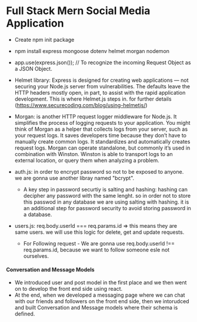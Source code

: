 # Full Stack Mern Social Media Application

- Create npm init package
- npm install express mongoose dotenv helmet morgan nodemon
- app.use(express.json()); // To recognize the incoming Request Object as a JSON Object.
- Helmet library: Express is designed for creating web applications — not securing your Node.js server from vulnerabilities. The defaults leave the HTTP headers mostly open, in part, to assist with the rapid application development. This is where Helmet.js steps in. for further details (https://www.securecoding.com/blog/using-helmetjs/)
- Morgan: is another HTTP request logger middleware for Node.js. It simplifies the process of logging requests to your application. You might think of Morgan as a helper that collects logs from your server, such as your request logs. It saves developers time because they don’t have to manually create common logs. It standardizes and automatically creates request logs. Morgan can operate standalone, but commonly it’s used in combination with Winston. Winston is able to transport logs to an external location, or query them when analyzing a problem.

- auth.js: in order to encrypt password so not to be exposed to anyone. we are gonna use another libray named "bcrypt".

  - A key step in password securtiy is salting and hashing: hashing can decipher any password with the same lenght. so in order not to store this passwod in any database we are using salting with hashing. it is an additional step for password security to avoid storing password in a database.

- users.js: req.body.userId === req.params.id => this means they are same users. we will use this logic for delete, get and update requests.
  - For Following request - We are gonna use req.body.userId !== req.params.id, because we want to follow someone esle not ourselves.

#### Conversation and Message Models

- We introduced user and post model in the first place and we then went on to develop the front end side using react.
- At the end, when we developed a messaging page where we can chat with our friends and followers on the front end side, then we intorudced and built Conversation and Message models where their schema is defined.
